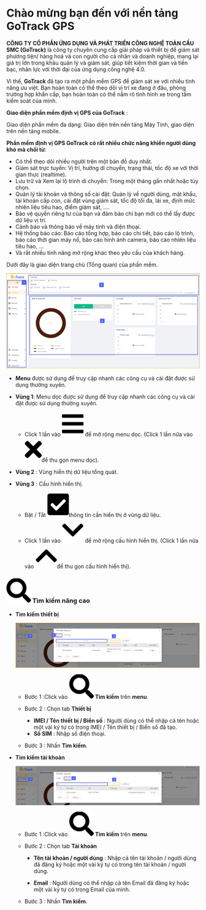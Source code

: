 # Chào mừng bạn đến với nền tảng GoTrack GPS 

**CÔNG TY CỔ PHẦN ỨNG DỤNG VÀ PHÁT TRIỂN CÔNG NGHỆ TOÀN CẦU SMC (GoTrack)** là công ty chuyên cung cấp giải pháp và thiết bị để giám sát phương tiện/ hàng hoá và con người cho cá nhân và doanh nghiệp, mang lại giá trị lớn trong khâu quản lý và giám sát, giúp tiết kiệm thời gian và tiền bạc, nhân lực với thời đại của ứng dụng công nghệ 4.0.

Vì thế, **GoTrack** đã tạo ra một phần mềm GPS để giám sát xe với nhiều tính năng ưu việt. Bạn hoàn toàn có thể theo dõi vị trí xe đang ở đâu, phòng trường hợp khẩn cấp, bạn hoàn toàn có thể nắm rõ tình hình xe trong tầm kiểm soát của mình.

**Giao diện phần mềm định vị GPS của GoTrack** :

Giao diện phần mềm đa dạng: Giao diện trên nền tảng Máy Tính, giao diện trên nền tảng mobile.

**Phần mềm định vị GPS GoTrack có rất nhiều chức năng khiến người dùng khó mà chối từ**:
- Có thể theo dõi nhiều người trên một bản đồ duy nhất.
- Giám sát trực tuyến: Vị trí, hướng di chuyển, trạng thái, tốc độ xe với thời gian thực (realtime).
- Lưu trữ và Xem lại lộ trình di chuyển: Trong một tháng gần nhất hoặc tùy chọn.
- Quản lý tài khoản và thông số cài đặt: Quản lý về người dùng, mật khẩu, tài khoản cấp con, cài đặt vùng giám sát, tốc độ tối đa, lái xe, định mức nhiên liệu tiêu hao, điểm giám sát, ....
- Bảo vệ quyền riêng tư của bạn và đảm bảo chỉ bạn mới có thể lấy được dữ liệu vị trí.
- Cảnh báo và thông báo về máy tính và điện thoại.
- Hệ thống báo cáo: Báo cáo tổng hợp, báo cáo chi tiết, báo cáo lộ trình, báo cáo thời gian máy nổ, báo cáo hình ảnh camera, báo cáo nhiên liệu tiêu hao, ...
-  Và rất nhiều tính năng mở rộng khác theo yêu cầu của khách hàng.

Dưới đây là giao diện trang chủ (Tổng quan) của phần mềm.

<div id="menu">
</div>

<span style="display:block;text-align:left">![active device ](/docs/assets/images/web-interface/Home-page.png)

* **Menu** được sử dụng để truy cập nhanh các công cụ và cài đặt được sử dụng thường xuyên.

- **Vùng 1**: Menu dọc được sử dụng để truy cập nhanh các công cụ và cài đặt được sử dụng thường xuyên.
    * Click 1 lần vào <span class="icon-left svg-filter-tick">![Ok](/docs/assets/images/web-interface/icon/SVG/bars.svg) để mở rộng menu dọc. (Click 1 lần nữa vào <span class="icon-left svg-filter-tick">![Ok](/docs/assets/images/web-interface/icon/SVG/times.svg)để thu gọn menu dọc). 

- **Vùng 2** : Vùng hiển thị dữ liệu tổng quát.

- **Vùng 3** : Cấu hình hiển thị.
    * Bật / Tắt  <span class="icon-left svg-filter-tick">![Ok](/docs/assets/images/web-interface/icon/SVG/check-square1.svg)thông tin cần hiển thị ở vùng dữ liệu.
    * Click 1 lần vào <span class="icon-left svg-filter-search">![Ok](/docs/assets/images/web-interface/icon/SVG/chevron-down.svg) để mở rộng cấu hình hiển thị. (Click 1 lần nữa vào <span class="icon-left svg-filter-search">![Ok](/docs/assets/images/web-interface/icon/SVG/chevron-up.svg)để thu gọn cấu hình hiển thị). 

### <span class="icon-left svg-filter-tick">![Ok](/docs/assets/images/web-interface/icon/SVG/search.svg) Tìm kiếm nâng cao

<div id="searchdevice">
</div>

* **Tìm kiếm thiết bị**

    <span style="display:block;text-align:left">![active device ](/docs/assets/images/web-interface/search-device.png)

    * Bước 1 :Click vào <span class="icon-left svg-filter-tick">![Ok](/docs/assets/images/web-interface/icon/SVG/search.svg)  **Tìm kiếm** trên **menu**.

    * Bước 2 : Chọn tab **Thiết bị** 
        * **IMEI / Tên thiết bị / Biển số** : Người dùng có thể nhập cả tên hoặc một vài ký tự có trong IMEI / Tên thiết bị / Biển số đã tạo.
        * **Số SIM** : Nhập số điện thoại.

    * Bước 3 : Nhấn **Tìm kiếm**.

<div id="searchuser">
</div>

* **Tìm kiếm tài khoản** 
    
    <span style="display:block;text-align:left">![active device ](/docs/assets/images/web-interface/search-user.png)

    * Bước 1 :Click vào  <span class="icon-left svg-filter-tick">![Ok](/docs/assets/images/web-interface/icon/SVG/search.svg) **Tìm kiếm** trên **menu**.

    * Bước 2 : Chọn tab **Tài khoản** 

        * **Tên tài khoản / người dùng** : Nhập cả tên tài khoản / người dùng đã đăng ký  hoặc một vài ký tự có trong tên tài khoản / người dùng. 

        * **Email** : Người dùng có thể nhập cả tên Email đã đăng ký hoặc một vài ký tự có trong Email của mình.
        
    * Bước 3 : Nhấn **Tìm kiếm**.
    





